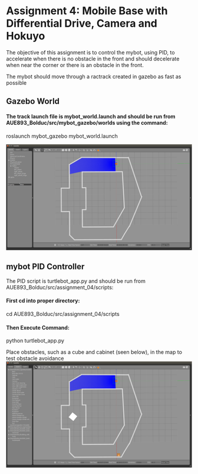 # Assignment 4: Mobile Base with Differential Drive, Camera and Hokuyo 

The objective of this assignment is to control the mybot, using PID, to accelerate when there is no obstacle in the front and should decelerate when near the corner or there is an obstacle in the front. 

The mybot should move through a ractrack created in gazebo as fast as possible

## Gazebo World
#### The track launch file is mybot_world.launch and should be run from AUE893_Bolduc/src/mybot_gazebo/worlds using the command:
roslaunch mybot_gazebo mybot_world.launch

![alt tag](https://github.com/bolduc-drew/AUE893_Bolduc/blob/master/src/assignment_04/raceTrack.png)

## mybot PID Controller
The PID script is turtlebot_app.py and should be run from AUE893_Bolduc/src/assignment_04/scripts:

#### First cd into proper directory:
cd AUE893_Bolduc/src/assignment_04/scripts

#### Then Execute Command:
python turtlebot_app.py

Place obstacles, such as a cube and cabinet (seen below), in the map to test obstacle avoidance
![alt tag](https://github.com/bolduc-drew/AUE893_Bolduc/blob/master/src/assignment_04/raceTrack_obstacles.png)
